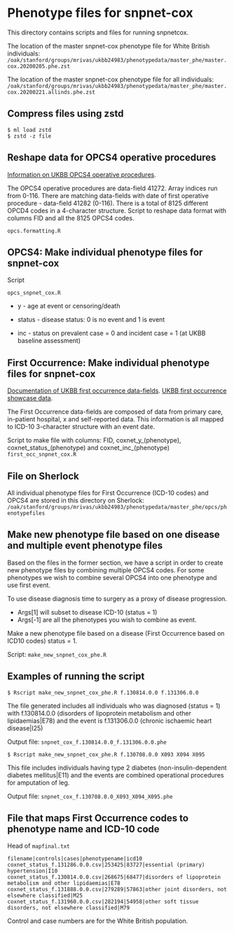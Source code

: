 # Phenotype files for snpnet-cox

This directory contains scripts and files for running snpnetcox. 

The location of the master snpnet-cox phenotype file for White British individuals:
`/oak/stanford/groups/mrivas/ukbb24983/phenotypedata/master_phe/master.cox.20200205.phe.zst`

The location of the master snpnet-cox phenotype file for all individuals:
`/oak/stanford/groups/mrivas/ukbb24983/phenotypedata/master_phe/master.cox.20200221.allinds.phe.zst`

## Compress files using zstd
```
$ ml load zstd
$ zstd -z file 
```

## Reshape data for OPCS4 operative procedures
[Information on UKBB OPCS4 operative procedures](http://biobank.ctsu.ox.ac.uk/crystal/field.cgi?id=41272).

The OPCS4 operative procedures are data-field 41272. Array indices run from 0-116.
There are matching data-fields with date of first operative procedure - data-field 41282 (0-116).
There is a total of 8125 different OPCD4 codes in a 4-character structure.
Script to reshape data format with columns FID and all the 8125 OPCS4 codes.

`opcs.formatting.R`

## OPCS4: Make individual phenotype files for snpnet-cox

Script

`opcs_snpnet_cox.R`

- y - age at event or censoring/death

- status - disease status: 0 is no event and 1 is event

- inc - status on prevalent case = 0 and incident case = 1 (at UKBB baseline assessment)

## First Occurrence: Make individual phenotype files for snpnet-cox
[Documentation of UKBB first occurrence data-fields](http://biobank.ndph.ox.ac.uk/showcase/showcase/docs/first_occurrences_outcomes.pdf).
[UKBB first occurrence showcase data](http://biobank.ctsu.ox.ac.uk/crystal/search.cgi?wot=0&srch=first+occurrence&sta0=on&sta1=on&sta2=on&sta3=on&str0=on&str3=on&fit0=on&fit10=on&fit20=on&fit30=on&fvt11=on&fvt21=on&fvt22=on&fvt31=on&fvt41=on&fvt51=on&fvt61=on&fvt101=on).

The First Occurrence data-fields are composed of data from primary care, in-patient hospital, x and self-reported data. This information is all mapped to ICD-10 3-character structure with an event date. 


Script to make file with columns: FID, coxnet_y_(phenotype), coxnet_status_(phenotype) and coxnet_inc_(phenotype)
`first_occ_snpnet_cox.R`

## File on Sherlock
All individual phenotype files for First Occurrence (ICD-10 codes) and OPCS4 are stored in this directory on Sherlock:
`/oak/stanford/groups/mrivas/ukbb24983/phenotypedata/master_phe/opcs/phenotypefiles`


## Make new phenotype file based on one disease and multiple event phenotype files 
Based on the files in the former section, we have a script in order to create new phenotype files by combining multiple OPCS4 codes. For some phenotypes we wish to combine several OPCS4 into one phenotype and use first event. 

To use disease diagnosis time to surgery as a proxy of disease progression.

- Args[1] will subset to disease ICD-10 (status = 1)
- Args[-1] are all the phenotypes you wish to combine as event.

Make a new phenotype file based on a disease (First Occurrence based on ICD10 codes) status = 1.

Script:
`make_new_snpnet_cox_phe.R`

## Examples of running the script

```
$ Rscript make_new_snpnet_cox_phe.R f.130814.0.0 f.131306.0.0
```

The file generated includes all individuals who was diagnosed (status = 1) with f.130814.0.0 (disorders of lipoprotein metabolism and other lipidaemias|E78) and the event is f.131306.0.0 (chronic ischaemic heart disease|I25) 

Output file: `snpnet_cox_f.130814.0.0_f.131306.0.0.phe`

```
$ Rscript make_new_snpnet_cox_phe.R f.130708.0.0 X093 X094 X095
```

This file includes individuals having type 2 diabetes (non-insulin-dependent diabetes mellitus|E11) and the events are combined operational procedures for amputation of leg.

Output file: `snpnet_cox_f.130708.0.0_X093_X094_X095.phe`


## File that maps First Occurrence codes to phenotype name and ICD-10 code
Head of `mapfinal.txt`
``` 
filename|controls|cases|phenotypename|icd10
coxnet_status_f.131286.0.0.csv|253425|83727|essential (primary) hypertension|I10
coxnet_status_f.130814.0.0.csv|268675|68477|disorders of lipoprotein metabolism and other lipidaemias|E78
coxnet_status_f.131888.0.0.csv|279289|57863|other joint disorders, not elsewhere classified|M25
coxnet_status_f.131960.0.0.csv|282194|54958|other soft tissue disorders, not elsewhere classified|M79
```
Control and case numbers are for the White British population.

